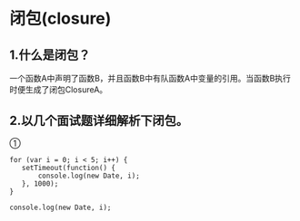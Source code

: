 # 闭包(closure)

##  1.什么是闭包？

一个函数A中声明了函数B，并且函数B中有队函数A中变量的引用。当函数B执行时便生成了闭包ClosureA。

## 2.以几个面试题详细解析下闭包。

 ①
 ```
for (var i = 0; i < 5; i++) {
    setTimeout(function() {
        console.log(new Date, i);
    }, 1000);
}

console.log(new Date, i);
```
